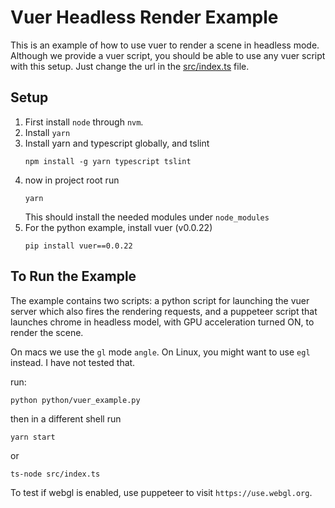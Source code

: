 # Vuer Headless Render Example

This is an example of how to use vuer to render a scene in headless mode.
Although we provide a vuer script, you should be able to use any vuer script
with this setup. Just change the url in the [src/index.ts](src/index.ts) file.

## Setup

1. First install `node` through `nvm`.
2. Install `yarn`
3. Install yarn and typescript globally, and tslint
    ```shell
    npm install -g yarn typescript tslint
    ```
4. now in project root run
    ```shell
    yarn
    ```
   This should install the needed modules under `node_modules`
5. For the python example, install vuer (v0.0.22)
    ```shell
    pip install vuer==0.0.22
    ```

## To Run the Example

The example contains two scripts: a python script for launching the vuer server
which also fires the rendering requests, and a puppeteer script that launches
chrome in headless model, with GPU acceleration turned ON, to render the scene.

On macs we use the `gl` mode `angle`. On Linux, you might want to use `egl` 
instead. I have not tested that.

run:
```shell
python python/vuer_example.py
```
then in a different shell run
```shell
yarn start
```
or
```shell
ts-node src/index.ts
```

To test if webgl is enabled, use puppeteer to visit `https://use.webgl.org`.
